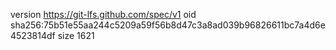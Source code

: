 version https://git-lfs.github.com/spec/v1
oid sha256:75b51e55aa244c5209a59f56b8d47c3a8ad039b96826611bc7a4d6e4523814df
size 1621
